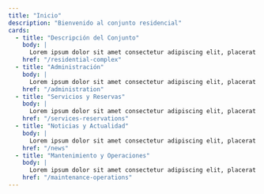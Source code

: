 ```yaml
---
title: "Inicio"
description: "Bienvenido al conjunto residencial"
cards:
  - title: "Descripción del Conjunto"
    body: |
      Lorem ipsum dolor sit amet consectetur adipiscing elit, placerat euismod id penatibus quam suspendisse, rhoncus primis bibendum
    href: "/residential-complex"
  - title: "Administración"
    body: |
      Lorem ipsum dolor sit amet consectetur adipiscing elit, placerat euismod id penatibus quam suspendisse, rhoncus primis bibendum
    href: "/administration"
  - title: "Servicios y Reservas"
    body: |
      Lorem ipsum dolor sit amet consectetur adipiscing elit, placerat euismod id penatibus quam suspendisse, rhoncus primis bibendum
    href: "/services-reservations"
  - title: "Noticias y Actualidad"
    body: |
      Lorem ipsum dolor sit amet consectetur adipiscing elit, placerat euismod id penatibus quam suspendisse, rhoncus primis bibendum
    href: "/news"
  - title: "Mantenimiento y Operaciones"
    body: |
      Lorem ipsum dolor sit amet consectetur adipiscing elit, placerat euismod id penatibus quam suspendisse, rhoncus primis bibendum
    href: "/maintenance-operations"
---
```

